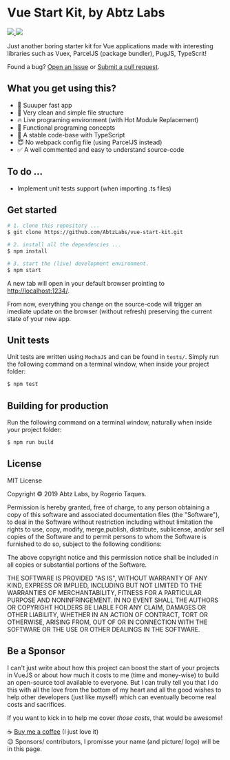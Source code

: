 # Vue Start Kit, by Abtz Labs

<a href="https://opensource.org/licenses/MIT">
  <img src="https://img.shields.io/badge/License-MIT-blue.svg" />
</a>
<a href="https://gitter.im/AbtzLabs/vue-start-kit">
  <img src="https://img.shields.io/badge/Chat-on%20Gitter-green.svg" />
</a>

Just another boring starter kit for Vue applications made with interesting libraries such as Vuex, ParcelJS (package bundler), PugJS, TypeScrit!

Found a bug? [Open an Issue](https://github.com/AbtzLabs/vue-start-kit/issues) or [Submit a pull request](https://github.com/AbtzLabs/vue-start-kit/pulls).

## What you get using this?

- 🚀 Suuuper fast app
- 🙌 Very clean and simple file structure
- 🔥 Live programing environment (with Hot Module Replacement)
- 🎯 Functional programing concepts
- 💪 A stable code-base with TypeScript
- 😇 No webpack config file (using ParcelJS instead)
- ✅ A well commented and easy to understand source-code

## To do ...

- Implement unit tests support (when importing .ts files)

## Get started

```sh
# 1. clone this repository ...
$ git clone https://github.com/AbtzLabs/vue-start-kit.git

# 2. install all the dependencies ...
$ npm install

# 3. start the (live) development environment.
$ npm start
```

A new tab will open in your default browser prointing to [http://localhost:1234/](http://localhost:1234/).

From now, everything you change on the source-code will trigger an imediate update on the browser (without refresh) preserving the current state of your new app.

## Unit tests

Unit tests are written using `MochaJS` and can be found in `tests/`. Simply run the following command on a terminal window, when inside your project folder:

```sh
$ npm test
```

## Building for production

Run the following command on a terminal window, naturally when inside your project folder:

```sh
$ npm run build
```

## License

MIT License

Copyright &copy; 2019 Abtz Labs, by Rogerio Taques.

Permission is hereby granted, free of charge, to any person obtaining a copy of this software and associated documentation files (the "Software"), to deal in the Software without restriction including without limitation the rights to use, copy, modify, merge,publish, distribute, sublicense, and/or sell copies of the Software and to permit persons to whom the Software is furnished to do so, subject to the following conditions:

The above copyright notice and this permission notice shall be included in all copies or substantial portions of the Software.

THE SOFTWARE IS PROVIDED "AS IS", WITHOUT WARRANTY OF ANY KIND, EXPRESS OR IMPLIED, INCLUDING BUT NOT LIMITED TO THE WARRANTIES OF MERCHANTABILITY, FITNESS FOR A PARTICULAR PURPOSE AND NONINFRINGEMENT. IN NO EVENT SHALL THE AUTHORS OR COPYRIGHT HOLDERS BE LIABLE FOR ANY CLAIM, DAMAGES OR OTHER LIABILITY, WHETHER IN AN ACTION OF CONTRACT, TORT OR OTHERWISE, ARISING FROM, OUT OF OR IN CONNECTION WITH THE SOFTWARE OR THE USE OR OTHER DEALINGS IN THE
SOFTWARE.

## Be a Sponsor

I can't just write about how this project can boost the start of your projects in VueJS or about how much it costs to me (time and money-wise) to build an open-source tool available to everyone. But I can trully tell you that I do this with all the love from the bottom of my heart and all the good wishes to help other developers (just like myself) which can eventually become real costs and sacrifices.

If you want to kick in to help me cover _those costs_, that would be awesome!

☕️ [Buy me a coffee](https://www.buymeacoffee.com/rogeriotaques) (I just love it) <br >
😉 Sponsors/ contributors, I promisse your name (and picture/ logo) will be in this page.

